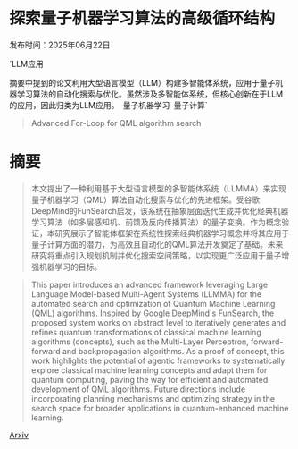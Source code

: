# 探索量子机器学习算法的高级循环结构

发布时间：2025年06月22日

`LLM应用

摘要中提到的论文利用大型语言模型（LLM）构建多智能体系统，应用于量子机器学习算法的自动化搜索与优化。虽然涉及多智能体系统，但核心创新在于LLM的应用，因此归类为LLM应用。` `量子机器学习` `量子计算`

> Advanced For-Loop for QML algorithm search

# 摘要

> 本文提出了一种利用基于大型语言模型的多智能体系统（LLMMA）来实现量子机器学习（QML）算法自动化搜索与优化的先进框架。受谷歌DeepMind的FunSearch启发，该系统在抽象层面迭代生成并优化经典机器学习算法（如多层感知机、前馈及反向传播算法）的量子变换。作为概念验证，本研究展示了智能体框架在系统性探索经典机器学习概念并将其应用于量子计算方面的潜力，为高效且自动化的QML算法开发奠定了基础。未来研究将重点引入规划机制并优化搜索空间策略，以实现更广泛应用于量子增强机器学习的目标。

> This paper introduces an advanced framework leveraging Large Language Model-based Multi-Agent Systems (LLMMA) for the automated search and optimization of Quantum Machine Learning (QML) algorithms. Inspired by Google DeepMind's FunSearch, the proposed system works on abstract level to iteratively generates and refines quantum transformations of classical machine learning algorithms (concepts), such as the Multi-Layer Perceptron, forward-forward and backpropagation algorithms. As a proof of concept, this work highlights the potential of agentic frameworks to systematically explore classical machine learning concepts and adapt them for quantum computing, paving the way for efficient and automated development of QML algorithms. Future directions include incorporating planning mechanisms and optimizing strategy in the search space for broader applications in quantum-enhanced machine learning.

[Arxiv](https://arxiv.org/abs/2506.18260)